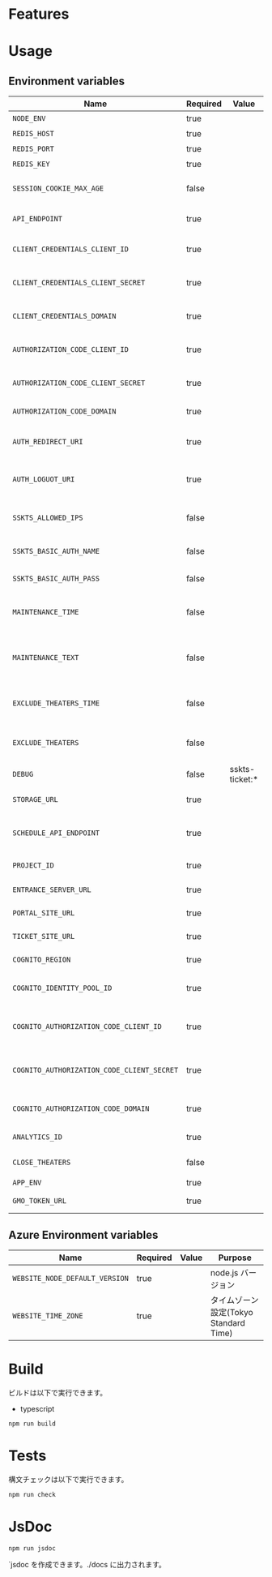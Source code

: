# Features

# Usage

## Environment variables

| Name                                       | Required | Value           | Purpose                                  |
| ------------------------------------------ | -------- | --------------- | ---------------------------------------- |
| `NODE_ENV`                                 | true     |                 | 環境名                                   |
| `REDIS_HOST`                               | true     |                 | REDIS ホスト                             |
| `REDIS_PORT`                               | true     |                 | REDIS ポート                             |
| `REDIS_KEY`                                | true     |                 | REDIS キー                               |
| `SESSION_COOKIE_MAX_AGE`                   | false    |                 | SESSION COOKIE MAX AGE                   |
| `API_ENDPOINT`                             | true     |                 | API エンドポイント                       |
| `CLIENT_CREDENTIALS_CLIENT_ID`             | true     |                 | client credentials client id             |
| `CLIENT_CREDENTIALS_CLIENT_SECRET`         | true     |                 | client credentials client secret         |
| `CLIENT_CREDENTIALS_DOMAIN`                | true     |                 | client credentials domain                |
| `AUTHORIZATION_CODE_CLIENT_ID`             | true     |                 | authorization code client secret         |
| `AUTHORIZATION_CODE_CLIENT_SECRET`         | true     |                 | authorization code client secret         |
| `AUTHORIZATION_CODE_DOMAIN`                | true     |                 | authorization code domain                |
| `AUTH_REDIRECT_URI`                        | true     |                 | サインインリダイレクト URL               |
| `AUTH_LOGUOT_URI`                          | true     |                 | サインアウトリダイレクト URL             |
| `SSKTS_ALLOWED_IPS`                        | false    |                 | IP 制限 IP リスト(カンマ区切り)          |
| `SSKTS_BASIC_AUTH_NAME`                    | false    |                 | ベーシック認証 ID                        |
| `SSKTS_BASIC_AUTH_PASS`                    | false    |                 | ベーシック認証 PASS                      |
| `MAINTENANCE_TIME`                         | false    |                 | メンテナンス期間(カンマ区切り)           |
| `MAINTENANCE_TEXT`                         | false    |                 | メンテナンス文言(BASE64 エンコード)      |
| `EXCLUDE_THEATERS_TIME`                    | false    |                 | 除外劇場設定期間(カンマ区切り)           |
| `EXCLUDE_THEATERS`                         | false    |                 | 除外劇場コード(カンマ区切り)             |
| `DEBUG`                                    | false    | sskts-ticket:\* | デバッグ                                 |
| `STORAGE_URL`                              | true     |                 | 外部ストレージ URL                       |
| `SCHEDULE_API_ENDPOINT`                    | true     |                 | スケジュール API エンドポイント          |
| `PROJECT_ID`                               | true     |                 | プロジェクト ID                          |
| `ENTRANCE_SERVER_URL`                      | true     |                 | ENTRANCE SERVER URL                      |
| `PORTAL_SITE_URL`                          | true     |                 | PORTAL SITE URL                          |
| `TICKET_SITE_URL`                          | true     |                 | TICKET SITE URL                          |
| `COGNITO_REGION`                           | true     |                 | cognito region                           |
| `COGNITO_IDENTITY_POOL_ID`                 | true     |                 | cognito identity pool id                 |
| `COGNITO_AUTHORIZATION_CODE_CLIENT_ID`     | true     |                 | cognito authorization code client secret |
| `COGNITO_AUTHORIZATION_CODE_CLIENT_SECRET` | true     |                 | cognito authorization code client secret |
| `COGNITO_AUTHORIZATION_CODE_DOMAIN`        | true     |                 | cognito authorization code domain        |
| `ANALYTICS_ID`                             | true     |                 | ANALYTICS ID                             |
| `CLOSE_THEATERS`                           | false    |                 | 閉館済み施設コード                       |
| `APP_ENV`                                  | true     |                 | APP ENV                                  |
| `GMO_TOKEN_URL`                            | true     |                 | GMO TOKEN URL                            |

## Azure Environment variables

| Name                           | Required | Value | Purpose                               |
| ------------------------------ | -------- | ----- | ------------------------------------- |
| `WEBSITE_NODE_DEFAULT_VERSION` | true     |       | node.js バージョン                    |
| `WEBSITE_TIME_ZONE`            | true     |       | タイムゾーン設定(Tokyo Standard Time) |

# Build

ビルドは以下で実行できます。

-   typescript

```shell
npm run build
```

# Tests

構文チェックは以下で実行できます。

```shell
npm run check
```

# JsDoc

```shell
npm run jsdoc
```

`jsdoc を作成できます。./docs に出力されます。
